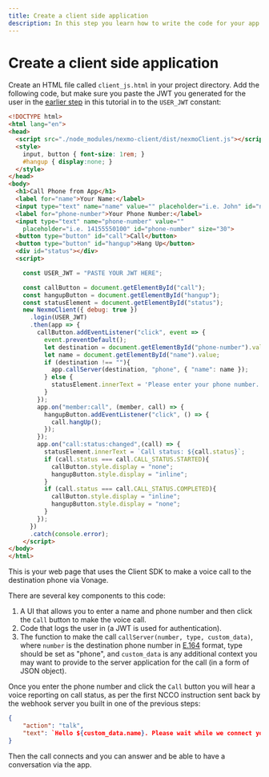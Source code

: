 ```yaml
---
title: Create a client side application
description: In this step you learn how to write the code for your app to phone application.
---
```


# Create a client side application

Create an HTML file called `client_js.html` in your project directory. Add the following code, but make sure you paste the JWT you generated for the user in the [earlier step](/client-sdk/tutorials/app-to-phone/client-sdk/generate-jwt) in this tutorial in to the `USER_JWT` constant:

``` html
<!DOCTYPE html>
<html lang="en">
<head>
  <script src="./node_modules/nexmo-client/dist/nexmoClient.js"></script>
  <style>
    input, button { font-size: 1rem; }
    #hangup { display:none; }
  </style>
</head>
<body>
  <h1>Call Phone from App</h1>
  <label for="name">Your Name:</label>
  <input type="text" name="name" value="" placeholder="i.e. John" id="name" size="30">  
  <label for="phone-number">Your Phone Number:</label>
  <input type="text" name="phone-number" value="" 
    placeholder="i.e. 14155550100" id="phone-number" size="30">
  <button type="button" id="call">Call</button>
  <button type="button" id="hangup">Hang Up</button>
  <div id="status"></div>
  <script>

    const USER_JWT = "PASTE YOUR JWT HERE";

    const callButton = document.getElementById("call");
    const hangupButton = document.getElementById("hangup");
    const statusElement = document.getElementById("status");
    new NexmoClient({ debug: true })
      .login(USER_JWT)
      .then(app => {
        callButton.addEventListener("click", event => {
          event.preventDefault();
          let destination = document.getElementById("phone-number").value;
          let name = document.getElementById("name").value;          
          if (destination !== ""){
            app.callServer(destination, "phone", { "name": name });
          } else {
            statusElement.innerText = 'Please enter your phone number.';
          }
        });
        app.on("member:call", (member, call) => {
          hangupButton.addEventListener("click", () => {
            call.hangUp();
          });
        });
        app.on("call:status:changed",(call) => {
          statusElement.innerText = `Call status: ${call.status}`;
          if (call.status === call.CALL_STATUS.STARTED){
            callButton.style.display = "none";
            hangupButton.style.display = "inline";
          }
          if (call.status === call.CALL_STATUS.COMPLETED){
            callButton.style.display = "inline";
            hangupButton.style.display = "none";
          }
        });
      })
      .catch(console.error);
    </script>
</body>
</html>
```

This is your web page that uses the Client SDK to make a voice call to the destination phone via Vonage.

There are several key components to this code:

1. A UI that allows you to enter a name and phone number and then click the `Call` button to make the voice call.
2. Code that logs the user in (a JWT is used for authentication).
3. The function to make the call `callServer(number, type, custom_data)`, where `number` is the destination phone number in [E.164](/concepts/guides/glossary#e-164-format) format, type should be set as "phone", and `custom_data` is any additional context you may want to provide to the server application for the call (in a form of JSON object).

Once you enter the phone number and click the `Call` button you will hear a voice reporting on call status, as per the first NCCO instruction  sent back by the webhook server you built in one of the previous steps:

```json
{
    "action": "talk",
    "text": `Hello ${custom_data.name}. Please wait while we connect you.`
}
```

Then the call connects and you can answer and be able to have a conversation via the app.
